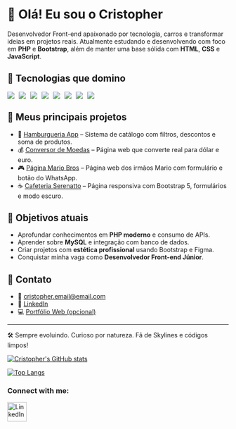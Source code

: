 # 👋 Olá! Eu sou o Cristopher

Desenvolvedor Front-end apaixonado por tecnologia, carros e transformar ideias em projetos reais. Atualmente estudando e desenvolvendo com foco em **PHP** e **Bootstrap**, além de manter uma base sólida com **HTML**, **CSS** e **JavaScript**.

## 🚀 Tecnologias que domino

<div style="display: flex; gap: 10px; flex-wrap: wrap;">
  <img src="https://img.shields.io/badge/HTML5-E34F26?style=flat&logo=html5&logoColor=white"/>
  <img src="https://img.shields.io/badge/CSS3-1572B6?style=flat&logo=css3&logoColor=white"/>
  <img src="https://img.shields.io/badge/JavaScript-F7DF1E?style=flat&logo=javascript&logoColor=black"/>
  <img src="https://img.shields.io/badge/PHP-777BB4?style=flat&logo=php&logoColor=white"/>
  <img src="https://img.shields.io/badge/Bootstrap-7952B3?style=flat&logo=bootstrap&logoColor=white"/>
  <img src="https://img.shields.io/badge/Figma-F24E1E?style=flat&logo=figma&logoColor=white"/>
  <img src="https://img.shields.io/badge/Git-F05032?style=flat&logo=git&logoColor=white"/>
  <img src="https://img.shields.io/badge/GitHub-181717?style=flat&logo=github&logoColor=white"/>
</div>

## 📂 Meus principais projetos

- 🍔 [Hamburgueria App](https://cristopherbarbosa.github.io/Dev---Burger/) – Sistema de catálogo com filtros, descontos e soma de produtos.
- 💰 [Conversor de Moedas](https://cristopherbarbosa.github.io/Conversor-Moedas/) – Página web que converte real para dólar e euro.
- 🎮 [Página Mario Bros](https://cristopherbarbosa.github.io/Projeto-Mario-Bros/) – Página web dos irmãos Mario com formulário e botão do WhatsApp.
- ☕ [Cafeteria Serenatto](https://cristopherbarbosa.github.io/Bootstrap-5/) – Página responsiva com Bootstrap 5, formulários e modo escuro.

## 🎯 Objetivos atuais

- Aprofundar conhecimentos em **PHP moderno** e consumo de APIs.
- Aprender sobre **MySQL** e integração com banco de dados.
- Criar projetos com **estética profissional** usando Bootstrap e Figma.
- Conquistar minha vaga como **Desenvolvedor Front-end Júnior**.

## 💼 Contato

- 📧 cristopher.email@email.com  
- 💼 [LinkedIn](https://www.linkedin.com/in/seu-link)  
- 💻 [Portfólio Web (opcional)](https://seu-portfolio.com)

---

🛠️ Sempre evoluindo. Curioso por natureza. Fã de Skylines e códigos limpos!

[![Cristopher's GitHub stats](https://github-readme-stats.vercel.app/api?username=CristopherBarbosa)](https://github.com/anuraghazra/github-readme-stats)

[![Top Langs](https://github-readme-stats.vercel.app/api/top-langs/?username=CristopherBarbosa)](https://github.com/anuraghazra/github-readme-stats)

### Connect with me:

<a href="https://www.linkedin.com/in/cristopher-barbosa-06b92a1b1/" target="_blank">
<img align="left" alt="LinkedIn" width="44px" src="https://i.pinimg.com/564x/6b/ab/30/6bab3017350ca04c6fa05569672bd31e.jpg" />
</a>
